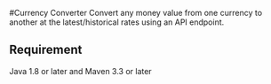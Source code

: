 #Currency Converter
Convert any money value from one currency to another at the latest/historical rates using an API endpoint.

## Requirement 
Java 1.8 or later and Maven 3.3 or later